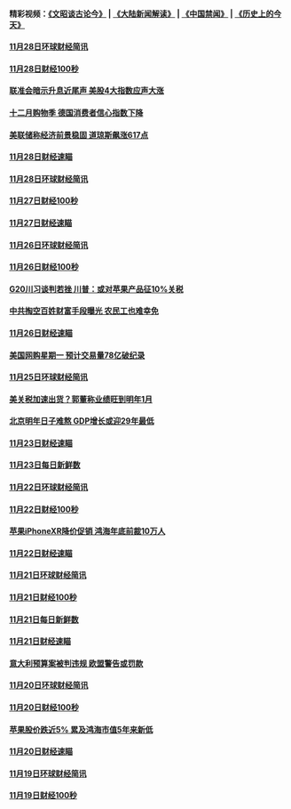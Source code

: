 #### 精彩视频：[《文昭谈古论今》](https://github.com/gfw-breaker/wenzhao/blob/master/README.md?t=11292131) | [《大陆新闻解读》](https://github.com/gfw-breaker/ntdtv-comedy/blob/master/README.md?t=11292131) | [《中国禁闻》](https://github.com/gfw-breaker/ntdtv-news/blob/master/README.md?t=11292131) | [《历史上的今天》](https://github.com/gfw-breaker/today-in-history/blob/master/README.md?t=11292131) 

#### [11月28日环球财经简讯](../pages/news208/a1401308.md?t=11292131) 

#### [11月28日财经100秒](../pages/news208/a1401297.md?t=11292131) 

#### [联准会暗示升息近尾声 美股4大指数应声大涨](../pages/news208/a1401258.md?t=11292131) 

#### [十二月购物季 德国消费者信心指数下降](../pages/news208/a1401166.md?t=11292131) 

#### [美联储称经济前景稳固 道琼斯飙涨617点](../pages/news208/a1401214.md?t=11292131) 

#### [11月28日财经速瞄](../pages/news208/a1401210.md?t=11292131) 

#### [11月28日环球财经简讯](../pages/news208/a1401164.md?t=11292131) 

#### [11月27日财经100秒](../pages/news208/a1401144.md?t=11292131) 

#### [11月27日财经速瞄](../pages/news208/a1401040.md?t=11292131) 

#### [11月26日环球财经简讯](../pages/news208/a1400989.md?t=11292131) 

#### [11月26日财经100秒](../pages/news208/a1400971.md?t=11292131) 

#### [G20川习谈判若挫 川普：或对苹果产品征10%关税](../pages/news208/a1400956.md?t=11292131) 

#### [中共掏空百姓财富手段曝光 农民工也难幸免](../pages/news208/a1400801.md?t=11292131) 

#### [11月26日财经速瞄](../pages/news208/a1400897.md?t=11292131) 

#### [美国网购星期一 预计交易量78亿破纪录](../pages/news208/a1400853.md?t=11292131) 

#### [11月25日环球财经简讯](../pages/news208/a1400834.md?t=11292131) 

#### [美关税加速出货？郭董称业绩旺到明年1月](../pages/news208/a1400825.md?t=11292131) 

#### [北京明年日子难熬  GDP增长或迎29年最低](../pages/news208/a1400727.md?t=11292131) 

#### [11月23日财经速瞄](../pages/news208/a1400579.md?t=11292131) 

#### [11月23日每日新鲜数](../pages/news208/a1400561.md?t=11292131) 

#### [11月22日环球财经简讯](../pages/news208/a1400540.md?t=11292131) 

#### [11月22日财经100秒](../pages/news208/a1400521.md?t=11292131) 

#### [苹果iPhoneXR降价促销  鸿海年底前裁10万人](../pages/news208/a1400490.md?t=11292131) 

#### [11月22日财经速瞄](../pages/news208/a1400437.md?t=11292131) 

#### [11月21日环球财经简讯](../pages/news208/a1400399.md?t=11292131) 

#### [11月21日财经100秒](../pages/news208/a1400374.md?t=11292131) 

#### [11月21日每日新鲜数](../pages/news208/a1400288.md?t=11292131) 

#### [11月21日财经速瞄](../pages/news208/a1400286.md?t=11292131) 

#### [意大利预算案被判违规 欧盟警告或罚款](../pages/news208/a1400280.md?t=11292131) 

#### [11月20日环球财经简讯](../pages/news208/a1400248.md?t=11292131) 

#### [11月20日财经100秒](../pages/news208/a1400231.md?t=11292131) 

#### [苹果股价跌近5% 累及鸿海市值5年来新低](../pages/news208/a1400185.md?t=11292131) 

#### [11月20日财经速瞄](../pages/news208/a1400144.md?t=11292131) 

#### [11月19日环球财经简讯](../pages/news208/a1400102.md?t=11292131) 

#### [11月19日财经100秒](../pages/news208/a1400084.md?t=11292131) 

